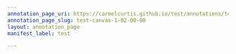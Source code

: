 ```yaml
---
annotation_page_uri: https://carmelcurtis.github.io/test/annotations/test-canvas-1-02-00-00.json
annotation_page_slug: test-canvas-1-02-00-00
layout: annotation_page
manifest_label: test

---
```

